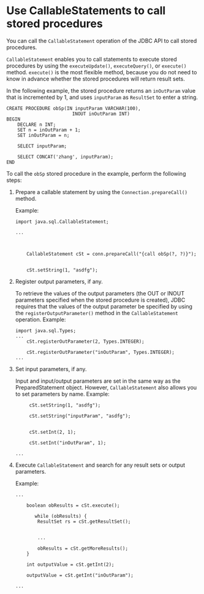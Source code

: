Use CallableStatements to call stored procedures 
=====================================================================

You can call the `CallableStatement` operation of the JDBC API to call stored procedures. 

`CallableStatement` enables you to call statements to execute stored procedures by using the `executeUpdate()`, `executeQuery()`, or `execute()` method. `execute()` is the most flexible method, because you do not need to know in advance whether the stored procedures will return result sets. 

In the following example, the stored procedure returns an `inOutParam` value that is incremented by 1, and uses `inputParam` as `ResultSet` to enter a string. 

```unknow
CREATE PROCEDURE obSp(IN inputParam VARCHAR(100),
                        INOUT inOutParam INT)
BEGIN
    DECLARE n INT;
    SET n = inOutParam + 1;
    SET inOutParam = n;

    SELECT inputParam;

    SELECT CONCAT('zhang', inputParam);
END
```



To call the `obSp` stored procedure in the example, perform the following steps:

1. Prepare a callable statement by using the `Connection.prepareCall()` method. 

   Example:

   ```unknow
   import java.sql.CallableStatement;
   
   ...
   
   
   
       CallableStatement cSt = conn.prepareCall("{call obSp(?, ?)}");
   
   
       cSt.setString(1, "asdfg");
   ```

   

2. Register output parameters, if any.

   To retrieve the values of the output parameters (the OUT or INOUT parameters specified when the stored procedure is created), JDBC requires that the values of the output parameter be specified by using the `registerOutputParameter()` method in the `CallableStatement` operation. Example:

   ```unknow
   import java.sql.Types;
   ...
       cSt.registerOutParameter(2, Types.INTEGER);
   
       cSt.registerOutParameter("inOutParam", Types.INTEGER);
   ...
   ```

   

3. Set input parameters, if any. 

   Input and input/output parameters are set in the same way as the PreparedStatement object. However, `CallableStatement` also allows you to set parameters by name. Example:

   ```unknow
        cSt.setString(1, "asdfg");
   
        cSt.setString("inputParam", "asdfg");
   
   
        cSt.setInt(2, 1);
   
        cSt.setInt("inOutParam", 1);
   
   ...
   ```

   

4. Execute `CallableStatement` and search for any result sets or output parameters. 

   Example:

   ```unknow
   ...
   
       boolean obResults = cSt.execute();
   
          while (obResults) {
           ResultSet rs = cSt.getResultSet();
   
   
           ...
   
           obResults = cSt.getMoreResults();
       }
   
       int outputValue = cSt.getInt(2); 
   
       outputValue = cSt.getInt("inOutParam"); 
   
   ...
   ```

   




